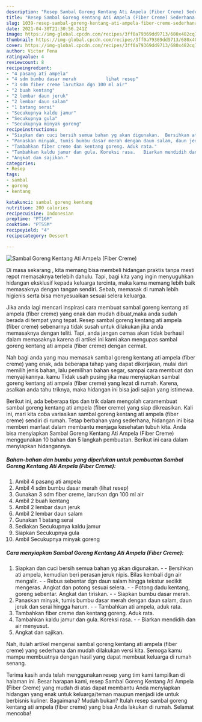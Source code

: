 ```yaml
---
description: "Resep Sambal Goreng Kentang Ati Ampela (Fiber Creme) Sederhana Untuk Jualan"
title: "Resep Sambal Goreng Kentang Ati Ampela (Fiber Creme) Sederhana Untuk Jualan"
slug: 1039-resep-sambal-goreng-kentang-ati-ampela-fiber-creme-sederhana-untuk-jualan
date: 2021-04-30T21:30:56.241Z
image: https://img-global.cpcdn.com/recipes/3ff0a79369dd9713/680x482cq70/sambal-goreng-kentang-ati-ampela-fiber-creme-foto-resep-utama.jpg
thumbnail: https://img-global.cpcdn.com/recipes/3ff0a79369dd9713/680x482cq70/sambal-goreng-kentang-ati-ampela-fiber-creme-foto-resep-utama.jpg
cover: https://img-global.cpcdn.com/recipes/3ff0a79369dd9713/680x482cq70/sambal-goreng-kentang-ati-ampela-fiber-creme-foto-resep-utama.jpg
author: Victor Pena
ratingvalue: 4
reviewcount: 8
recipeingredient:
- "4 pasang ati ampela"
- "4 sdm bumbu dasar merah           lihat resep"
- "3 sdm fiber creme larutkan dgn 100 ml air"
- "2 buah kentang"
- "2 lembar daun jeruk"
- "2 lembar daun salam"
- "1 batang serai"
- "Secukupnya kaldu jamur"
- "Secukupnya gula"
- "Secukupnya minyak goreng"
recipeinstructions:
- "Siapkan dan cuci bersih semua bahan yg akan digunakan.  Bersihkan ati ampela, kemudian beri perasan jeruk nipis. Bilas kembali dgn air mengalir.   Rebus sebentar dgn daun salam hingga tekstur sedikit mengeras. Angkat dan potong sesuai selera.  Potong dadu kentang, goreng sebentar. Angkat dan tiriskan.  Siapkan bumbu dasar merah."
- "Panaskan minyak, tumis bumbu dasar merah dengan daun salam, daun jeruk dan serai hingga harum.   Tambahkan ati ampela, aduk rata."
- "Tambahkan fiber creme dan kentang goreng. Aduk rata."
- "Tambahkan kaldu jamur dan gula. Koreksi rasa.   Biarkan mendidih dan air menyusut."
- "Angkat dan sajikan."
categories:
- Resep
tags:
- sambal
- goreng
- kentang

katakunci: sambal goreng kentang 
nutrition: 200 calories
recipecuisine: Indonesian
preptime: "PT16M"
cooktime: "PT55M"
recipeyield: "4"
recipecategory: Dessert

---
```



![Sambal Goreng Kentang Ati Ampela (Fiber Creme)](https://img-global.cpcdn.com/recipes/3ff0a79369dd9713/680x482cq70/sambal-goreng-kentang-ati-ampela-fiber-creme-foto-resep-utama.jpg)

Di masa  sekarang , kita memang bisa membeli hidangan praktis tanpa mesti repot memasaknya terlebih dahulu. Tapi, bagi kita yang ingin menyuguhkan hidangan eksklusif kepada keluarga tercinta, maka kamu memang lebih baik memasaknya dengan tangan sendiri. Sebab, memasak di rumah lebih higienis serta bisa menyesuaikan sesuai selera keluarga.

Jika anda lagi mencari inspirasi cara membuat sambal goreng kentang ati ampela (fiber creme) yang enak dan mudah dibuat,maka anda sudah berada di tempat yang tepat. Resep sambal goreng kentang ati ampela (fiber creme)  sebenarnya tidak susah untuk dilakukan jika anda memasaknya dengan teliti. Tapi, anda jangan cemas akan tidak berhasil dalam memasaknya 
karena di artikel ini kami akan mengupas sambal goreng kentang ati ampela (fiber creme) dengan cermat.  



Nah bagi anda yang mau memasak sambal goreng kentang ati ampela (fiber creme) yang enak, ada beberapa tahap yang dapat dikerjakan, mulai dari memilih jenis bahan, lalu pemilihan bahan segar, sampai cara membuat dan menyajikannya. kamu Tidak usah pusing jika mau menyiapkan sambal goreng kentang ati ampela (fiber creme) yang lezat di rumah. Karena, asalkan anda  tahu triknya, maka hidangan ini bisa jadi sajian yang istimewa.

Berikut ini, ada beberapa tips dan trik dalam mengolah caramembuat sambal goreng kentang ati ampela (fiber creme) yang siap dikreasikan. Kali ini, mari kita coba variasikan sambal goreng kentang ati ampela (fiber creme) sendiri di rumah. Tetap berbahan yang sederhana, hidangan ini bisa memberi manfaat dalam membantu menjaga kesehatan tubuh kita. Anda bisa menyiapkan Sambal Goreng Kentang Ati Ampela (Fiber Creme) menggunakan 10 bahan dan 5 langkah pembuatan. Berikut ini cara dalam menyiapkan hidangannya.

<!--inarticleads1-->

##### Bahan-bahan dan bumbu yang diperlukan untuk pembuatan Sambal Goreng Kentang Ati Ampela (Fiber Creme):

1. Ambil 4 pasang ati ampela
1. Ambil 4 sdm bumbu dasar merah           (lihat resep)
1. Gunakan 3 sdm fiber creme, larutkan dgn 100 ml air
1. Ambil 2 buah kentang
1. Ambil 2 lembar daun jeruk
1. Ambil 2 lembar daun salam
1. Gunakan 1 batang serai
1. Sediakan Secukupnya kaldu jamur
1. Siapkan Secukupnya gula
1. Ambil Secukupnya minyak goreng




<!--inarticleads2-->

##### Cara menyiapkan Sambal Goreng Kentang Ati Ampela (Fiber Creme):

1. Siapkan dan cuci bersih semua bahan yg akan digunakan. -  - Bersihkan ati ampela, kemudian beri perasan jeruk nipis. Bilas kembali dgn air mengalir.  -  - Rebus sebentar dgn daun salam hingga tekstur sedikit mengeras. Angkat dan potong sesuai selera. -  - Potong dadu kentang, goreng sebentar. Angkat dan tiriskan. -  - Siapkan bumbu dasar merah.
1. Panaskan minyak, tumis bumbu dasar merah dengan daun salam, daun jeruk dan serai hingga harum.  -  - Tambahkan ati ampela, aduk rata.
1. Tambahkan fiber creme dan kentang goreng. Aduk rata.
1. Tambahkan kaldu jamur dan gula. Koreksi rasa.  -  - Biarkan mendidih dan air menyusut.
1. Angkat dan sajikan.




Nah, itulah artikel mengenai  sambal goreng kentang ati ampela (fiber creme)  yang sederhana dan mudah dilakukan versi kita. Semoga kamu mampu membuatnya dengan hasil yang dapat membuat keluarga di rumah senang. 

Terima kasih anda telah menggunakan resep yang tim kami tampilkan di halaman ini. Besar harapan kami, resep  Sambal Goreng Kentang Ati Ampela (Fiber Creme) yang mudah di atas dapat membantu Anda menyiapkan hidangan yang enak untuk keluarga/teman maupun menjadi ide untuk berbisnis kuliner. Bagaimana? Mudah bukan? Itulah resep sambal goreng kentang ati ampela (fiber creme) yang bisa Anda lakukan di rumah. Selamat mencoba!

